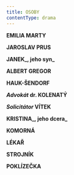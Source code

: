 ```yaml
---
title: OSOBY
contentType: drama
---
```


<section>

**EMILIA MARTY**

**JAROSLAV PRUS**

**JANEK_, jeho syn_**

**ALBERT GREGOR**

**HAUK-ŠENDORF**

**_Advokát_ dr. KOLENATÝ**

**_Solicitátor_ VÍTEK**

**KRISTINA_, jeho dcera_**

**KOMORNÁ**

**LÉKAŘ**

**STROJNÍK**

**POKLÍZEČKA**

</section>
